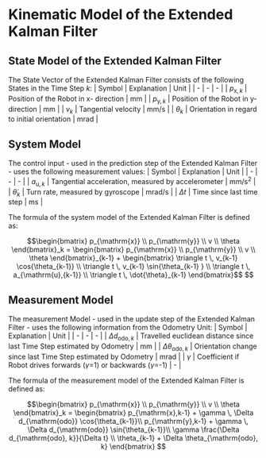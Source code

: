 # Kinematic Model of the Extended Kalman Filter
## State Model of the Extended Kalman Filter

The State Vector of the Extended Kalman Filter consists of the following States in the Time Step $k$:
| Symbol | Explanation | Unit |
| - | - | - |
| $p_{\mathrm{x}, k}$ | Position of the Robot in x- direction | $\mathrm{mm}$ |
| $p_{\mathrm{y}, k}$ | Position of the Robot in y- direction | $\mathrm{mm}$ |
| $v_k$ | Tangential velocity | $\mathrm{mm/s}$ |
| $\theta_k$ | Orientation in regard to initial orientation | $\mathrm{mrad}$ |


## System Model
The control input - used in the prediction step of the Extended Kalman Filter - uses the following measurement values:
| Symbol | Explanation |  Unit |
| - | - | - |
| $a_{\mathrm{u}, k}$ | Tangential acceleration, measured by accelerometer | $\mathrm{mm/s^2}$ |
| $\dot{\theta}_k$ | Turn rate, measured by gyroscope | $\mathrm{mrad/s}$ |
| $\Delta t$ | Time since last time step | $\mathrm{ms}$ |


The formula of the system model of the Extended Kalman Filter is defined as:
```math
\begin{bmatrix}
        p_{\mathrm{x}} \\
        p_{\mathrm{y}} \\
        v              \\
        \theta  
    \end{bmatrix}_k
    =
    \begin{bmatrix}
        p_{\mathrm{x}} \\
        p_{\mathrm{y}} \\
        v              \\
        \theta
    \end{bmatrix}_{k-1}
    +
    \begin{bmatrix}
        \triangle t \, v_{k-1} \cos{\theta_{k-1}}  \\
        \triangle t \, v_{k-1} \sin{\theta_{k-1} } \\
        \triangle t \, a_{\mathrm{u},{k-1}}        \\
        \triangle t \, \dot{\theta}_{k-1}
    \end{bmatrix}$$ 
```


## Measurement Model
The measurement Model - used in the update step of the Extended Kalman Filter - uses the following information from the Odometry Unit:
| Symbol | Explanation | Unit |
| - | - | - |
| $\Delta d_{\mathrm{odo}, k}$ | Travelled euclidean distance since last Time Step estimated by Odometry | $\mathrm{mm}$ |
| $\Delta \theta_{\mathrm{odo}, k}$ | Orientation change since last Time Step estimated by Odometry | $\mathrm{mrad}$ |
| $\gamma$ | Coefficient if Robot drives forwards ($\gamma$=1) or backwards ($\gamma$=-1) | - |


The formula of the measurement model of the Extended Kalman Filter is defined as:
```math
\begin{bmatrix}
        p_{\mathrm{x}} \\
        p_{\mathrm{y}} \\
        v              \\
        \theta  
    \end{bmatrix}_k
    =
    \begin{bmatrix}
        p_{\mathrm{x},k-1} + \gamma \, \Delta d_{\mathrm{odo}} \cos{\theta_{k-1}}\\
        p_{\mathrm{y},k-1} + \gamma \, \Delta d_{\mathrm{odo}} \sin{\theta_{k-1}}\\
        \gamma \frac{\Delta d_{\mathrm{odo}, k}}{\Delta t}  \\
        \theta_{k-1} + \Delta \theta_{\mathrm{odo}, k}
    \end{bmatrix}

```

